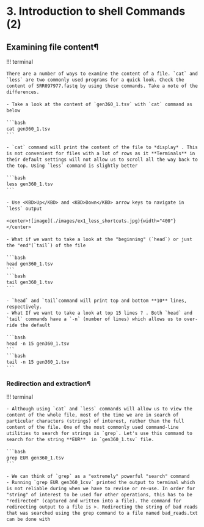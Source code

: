 # 3. Introduction to shell Commands (2)

## Examining file content¶


!!! terminal 

    There are a number of ways to examine the content of a file. `cat` and `less` are two commonly used programs for a quick look. Check the content of SRR097977.fastq by using these commands. Take a note of the differences.

    - Take a look at the content of `gen360_1.tsv` with `cat` command as below
    
    ```bash
    cat gen360_1.tsv
    ```

    - `cat` command will print the content of the file to *display* . This is not convenient for files with a lot of rows as it **Terminals** in their default settings will not allow us to scroll all the way back to the top. Using `less` command is slightly better

    ```bash
    less gen360_1.tsv
    ```

    - Use <KBD>Up</KBD> and <KBD>Down</KBD> arrow keys to navigate in `less` output

    <center>![image](./images/ex1_less_shortcuts.jpg){width="400"}</center>

    - What if we want to take a look at the "beginning" (`head`) or just the "end"(`tail`) of the file

    ```bash
    head gen360_1.tsv
    ```
    ```bash
    tail gen360_1.tsv
    ```
    
    - `head` and `tail`command will print top and bottom **10** lines, respectively. 
    - What If we want to take a look at top 15 lines ? . Both `head` and `tail` commands have a `-n` (number of lines) which allows us to over-ride the default

    ```bash
    head -n 15 gen360_1.tsv
    ```
    ```bash
    tail -n 15 gen360_1.tsv
    ```
### Redirection and extraction¶

!!! terminal 

    - Although using `cat` and `less` commands will allow us to view the content of the whole file, most of the time we are in search of particular characters (strings) of interest, rather than the full content of the file. One of the most commonly used command-line utilities to search for strings is `grep`. Let's use this command to search for the string **EUR**  in `gen360_1.tsv` file.
    
    ```bash
    grep EUR gen360_1.tsv
    ```
    
    - We can think of `grep` as a "extremely" powerful "search" command
    - Running `grep EUR gen360_1csv` printed the output to terminal which is not reliable during when we have to revise or re-use. In order for "string" of interest to be used for other operations, this has to be "redirected" (captured and written into a file). The command for redirecting output to a file is >. Redirecting the string of bad reads that was searched using the grep command to a file named bad_reads.txt can be done with